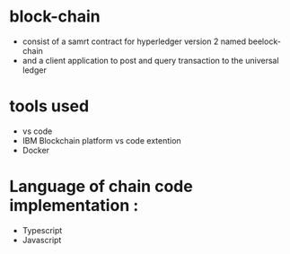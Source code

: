 # block-chain

* consist of a samrt contract for hyperledger version 2 named beelock-chain
* and a client application to post and query transaction to the universal ledger

# tools used
* vs code 
* IBM Blockchain platform vs code extention
* Docker

# Language of chain code implementation :
* Typescript
* Javascript
